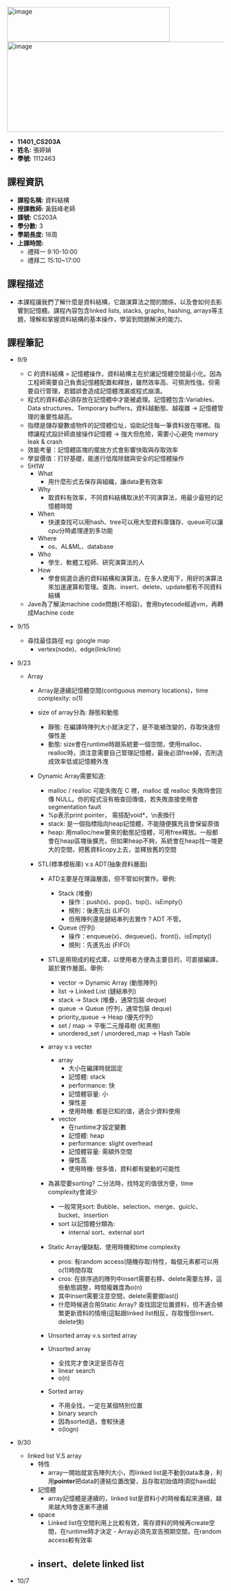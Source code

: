 <img width="378" height="81" alt="image" src="https://github.com/user-attachments/assets/edb5cb01-0cc5-42ba-a64b-dca628316718" /><img width="688" height="210" alt="image" src="https://github.com/user-attachments/assets/c56f4046-81b2-4320-97c9-f3156e5c3f18" />
- **11401_CS203A**
- **姓名:** 張婷媜
- **學號:** 1112463
## 課程資訊
- **課程名稱:** 資料結構
- **授課教師:** 黃鈺峰老師
- **課號:** CS203A
- **學分數:** 3
- **學期長度:** 18周 
- **上課時間:**
  - 禮拜一 9:10-10:00
  - 禮拜二 15:10~17:00
## 課程描述 
- 本課程讓我們了解什麼是資料結構，它跟演算法之間的關係，以及會如何去影響到記憶體。課程內容包含linked lists, stacks, graphs, hashing, arrays等主題，理解和掌握資料結構的基本操作，學習到問題解決的能力。
## 課程筆記
- 9/9
  - C 的資料結構 = 記憶體操作，資料結構主在於讓記憶體空間最小化。因為工程師需要自己負責記憶體配置和釋放，雖然效率高、可預測性強，但需要自行管理，若錯誤會造成記憶體洩漏或程式崩潰。
  - 程式的資料都必須存放在記憶體中才能被處理。記憶體包含:Variables、Data structures、Temporary buffers，資料越動態、越複雜 → 記憶體管理的重要性越高。
  - 指標是儲存變數或物件的記憶體位址，協助記住每一筆資料放在哪裡。指標讓程式設計師直接操作記憶體 → 強大但危險，需要小心避免 memory leak & crash
  - 效能考量：記憶體區塊的擺放方式會影響快取與存取效率
  - 學習價值：打好基礎，能進行低階除錯與安全的記憶體操作
  - 5H1W
    - What
      - 用什麼形式去保存與組織，讓data更有效率
    - Why
      - 取資料有效率，不同資料結構取決於不同演算法，用最少最短的記憶體時間
    - When
      - 快速查找可以用hash、tree可以用大型資料庫儲存、queue可以讓cpu分時處理達到多功能
    - Where
      - os、AL&ML、database
    - Who
      - 學生、軟體工程師、研究演算法的人
    - How
      - 學會挑選合適的資料結構和演算法，在多人使用下，用好的演算法來加速運算和管理。查詢、insert、delete、update都有不同資料結構
  - Jave為了解決machine code問題(不相容)，會用bytecode經過vm，再轉成Machine code
    
- 9/15
  - 尋找最佳路徑 eg: google map
    - vertex(node)、edge(link/line)
      
- 9/23
  - Array 
    - Array是連續記憶體空間(contiguous memory locations)，time complexity: o(1)

    - size of array分為: 靜態和動態
      - 靜態: 在編譯時陣列大小就決定了，是不能被改變的，存取快速但彈性差
      - 動態: size會在runtime時跟系統要一個空間，使用malloc、realloc時，須注意需要自己管理記憶體，最後必須free掉，否則造成效率低或記憶體外洩

    - Dynamic Array需要知道:
      - malloc / realloc 可能失敗在 C 裡，malloc 或 realloc 失敗時會回傳 NULL。你的程式沒有檢查回傳值，若失敗直接使用會 segmentation fault
      - %p表示print pointer， 需搭配void*，\n表換行
      - stack: 是一個指標指向heap記憶體，不能隨便擴充且會保留原值
      - heap: 用malloc/new要來的動態記憶體，可用free釋放。一般都會在heap區塊後擴充，但如果heap不夠，系統會在heap找一塊更大的空間，把舊資料copy上去，並釋放舊的空間

    - STL(標準模板庫) v.s ADT(抽象資料層面)
      - ATD主要是在理論層面，但不管如何實作。舉例:
        - Stack (堆疊)
          - 操作：push(x)、pop()、top()、isEmpty()
          - 規則：後進先出 (LIFO)
          - 但用陣列還是鏈結串列去實作？ADT 不管。
        - Queue (佇列)
          - 操作：enqueue(x)、dequeue()、front()、isEmpty()
          - 規則：先進先出 (FIFO)

      - STL是用現成的程式庫，以使用者方便為主要目的，可直接編譯，屬於實作層面。舉例:
        - vector → Dynamic Array (動態陣列)
        - list → Linked List (鏈結串列)
        - stack → Stack (堆疊，通常包裝 deque)
        - queue → Queue (佇列，通常包裝 deque)
        - priority_queue → Heap (優先佇列)
        - set / map → 平衡二元搜尋樹 (紅黑樹)
        - unordered_set / unordered_map → Hash Table
      - array v.s vecter
        - array
          - 大小在編譯時就固定
          - 記憶體: stack
          - performance: 快
          - 記憶體容量: 小
          - 彈性差
          - 使用時機: 都是已知的值，適合少資料使用
        - vector
          - 在runtime才設定變數
          - 記憶體: heap
          - performance: slight overhead
          - 記憶體容量: 需額外空間
          - 彈性高
          - 使用時機: 很多值，資料都有變動的可能性

      - 為甚麼要sorting? 二分法時，找特定的值很方便，time complexity會減少
        - 一般常見sort: Bubble、selection、merge、guiclc、bucket、insertion
        - sort 以記憶體分類為:
          - internal sort、external sort

      - Static Array優缺點、使用時機和time complexity
        - pros: 有random access(隨機存取)特性，每個元素都可以用o(1)時間存取 
        - cros: 在排序過的陣列中insert需要右移、delete需要左移，這些動態調整，時間複雜度為o(n)
        - 其中insert需要注意空間，delete需要做last()
        - 什麼時候適合用Static Array? 查找固定位置資料，但不適合頻繁更新資料的情境(這點跟linked list相反，存取慢但insert、delete快)

      -  Unsorted array v.s sorted array
        - Unsorted array
          - 全找完才會決定是否存在
          - linear search
          - o(n)
        - Sorted array
          - 不用全找，一定在某個特別位置
          - binary search
          - 因為sorted過，會較快速
           - o(logn)
- 9/30
  - linked list V.S array
    - 特性
      - array一開始就宣告陣列大小，而linked list是不動到data本身，利用**pointer**把data的連結位置改變，且存取初始值時須從haed起
    - 記憶體
      - array記憶體是連續的，linked list是資料小的時候看起來連續，越來越大時會逐漸不連續
    - space
      - Linked list在空間利用上比較有效，需存資料的時候再create空間，在runtime時才決定             -  Array必須先宣告預期空間，在random access較有效率  
    - insert、delete linked list
      -  



- 10/7

